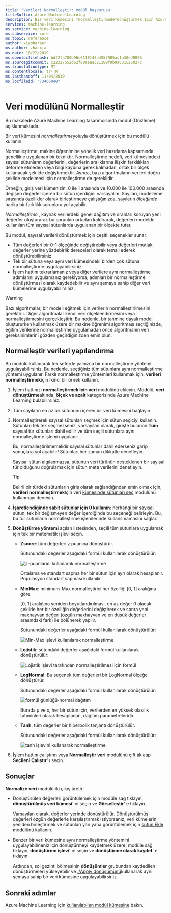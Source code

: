 ```yaml
---
title: 'Verileri Normalleştir: modül başvurusu'
titleSuffix: Azure Machine Learning
description: Bir veri kümesini *normalleştirmede*dönüştürmek Için Azure Machine Learning Normalleştir modülünü nasıl kullanacağınızı öğrenin.
services: machine-learning
ms.service: machine-learning
ms.subservice: core
ms.topic: reference
author: xiaoharper
ms.author: zhanxia
ms.date: 10/22/2019
ms.openlocfilehash: bdf2fa700b96c6110143a4557985ac1a30ed9096
ms.sourcegitcommit: c22327552d62f88aeaa321189f9b9a631525027c
ms.translationtype: MT
ms.contentlocale: tr-TR
ms.lasthandoff: 11/04/2019
ms.locfileid: "73466048"
---
```

# <a name="normalize-data-module"></a>Veri modülünü Normalleştir

Bu makalede Azure Machine Learning tasarımcısında modül (Önizleme) açıklanmaktadır.

Bir veri kümesini *normalleştirme*yoluyla dönüştürmek için bu modülü kullanın.

Normalleştirme, makine öğrenimine yönelik veri hazırlama kapsamında genellikle uygulanan bir tekniktir. Normalleştirme hedefi, veri kümesindeki sayısal sütunların değerlerini, değerlerin aralıklarına ilişkin farklılıkları deforme etmeden veya bilgi kaybına gerek kalmadan, ortak bir ölçek kullanacak şekilde değiştirmektir. Ayrıca, bazı algoritmaların verileri doğru şekilde modelmesi için normalleştirme de gereklidir.

Örneğin, giriş veri kümenizin, 0 ile 1 arasında ve 10.000 ile 100.000 arasında değişen değerler içeren bir sütun içerdiğini varsayalım. Sayıları, modelleme sırasında özellikler olarak birleştirmeye çalıştığınızda, sayıların *ölçeğinde* harika bir farklılık sorunlara yol açabilir.

*Normalleştirme* , kaynak verilerdeki genel dağıtım ve oranları koruyan yeni değerler oluşturarak bu sorunları ortadan kaldırarak, değerleri modelde kullanılan tüm sayısal sütunlarda uygulanan bir ölçekte tutar.

Bu modül, sayısal verileri dönüştürmek için çeşitli seçenekler sunar:

- Tüm değerleri bir 0-1 ölçeğinde değiştirebilir veya değerleri mutlak değerler yerine yüzdebirlik dereceleri olarak temsil ederek dönüştürebilirsiniz.
- Tek bir sütuna veya aynı veri kümesindeki birden çok sütuna normalleştirme uygulayabilirsiniz.
- İşlem hattını tekrarlamanız veya diğer verilere aynı normalleştirme adımlarını uygulamanız gerekiyorsa, adımları bir normalleştirme dönüştürmesi olarak kaydedebilir ve aynı şemaya sahip diğer veri kümelerine uygulayabilirsiniz.

> [!WARNING]
> Bazı algoritmalar, bir modeli eğitmek için verilerin normalleştirilmesini gerektirir. Diğer algoritmalar kendi veri ölçeklendirmesini veya normalleştirmesini gerçekleştirir. Bu nedenle, bir tahmine dayalı model oluştururken kullanmak üzere bir makine öğrenimi algoritması seçtiğinizde, eğitim verilerine normalleştirme uygulamadan önce algoritmanın veri gereksinimlerini gözden geçirdiğinizden emin olun.

##  <a name="configure-normalize-data"></a>Normalleştir verileri yapılandırma

Bu modülü kullanarak tek seferde yalnızca bir normalleştirme yöntemi uygulayabilirsiniz. Bu nedenle, seçtiğiniz tüm sütunlara aynı normalleştirme yöntemi uygulanır. Farklı normalleştirme yöntemleri kullanmak için, **verileri normalleştirmek**için ikinci bir örnek kullanın.

1. İşlem hattınızı **normalleştirmek Için veri** modülünü ekleyin. Modülü, **veri dönüştürme**altında, **ölçek ve azalt** kategorisinde Azure Machine Learning bulabilirsiniz.

2. Tüm sayıların en az bir sütununu içeren bir veri kümesini bağlayın.

3. Normalleştirerek sayısal sütunları seçmek için sütun seçiciyi kullanın. Sütunları tek tek seçmezseniz, varsayılan olarak, girişte bulunan **Tüm** sayısal tür sütunları dahil edilir ve tüm seçili sütunlara aynı normalleştirme işlemi uygulanır. 

    Bu, normalleştirilmemelidir sayısal sütunlar dahil ederseniz garip sonuçlara yol açabilir! Sütunları her zaman dikkatle denetleyin.

    Sayısal sütun algılanmazsa, sütunun veri türünün desteklenen bir sayısal tür olduğunu doğrulamak için sütun meta verilerini denetleyin.

    > [!TIP]
    > Belirli bir türdeki sütunların giriş olarak sağlandığından emin olmak için, **verileri normalleştirmek**Için veri [kümesinde sütunları seç](./select-columns-in-dataset.md) modülünü kullanmayı deneyin.

4. **İşaretlendiğinde sabit sütunlar için 0 kullanın**: herhangi bir sayısal sütun, tek bir değişmeyen değer içerdiğinde bu seçeneği belirleyin. Bu, bu tür sütunların normalleştirme işlemlerinde kullanılmamasını sağlar.

5. **Dönüştürme yöntemi** açılan listesinden, seçili tüm sütunlara uygulamak için tek bir matematik işlevi seçin. 
  
    - **Zscore**: tüm değerleri z puanına dönüştürür.
    
      Sütunundaki değerler aşağıdaki formül kullanılarak dönüştürülür:  
  
      ![z&#45;puanlarını kullanarak normalleştirme](media/module/aml-normalization-z-score.png)
  
      Ortalama ve standart sapma her bir sütun için ayrı olarak hesaplanır. Popülasyon standart sapması kullanılır.
  
    - **MinMax**: minimum-Max normalleştirici her özelliği [0, 1] aralığına göre.
    
      [0, 1] aralığına yeniden boyutlandırılması, en az değer 0 olacak şekilde her bir özelliğin değerlerini değiştirerek ve sonra yeni maxhayvan değeri (özgün maxhayvan ve en düşük değerler arasındaki fark) ile bölünerek yapılır.
      
      Sütunundaki değerler aşağıdaki formül kullanılarak dönüştürülür:  
  
      ![Min&#45;Max işlevi kullanılarak normalleştirme](media/module/aml-normalization-minmax.png "AML_normalization-MinMax")  
  
    - **Lojistik**: sütundaki değerler aşağıdaki formül kullanılarak dönüştürülür:

      ![Lojistik işlevi tarafından normalleştirilmesi için formül](media/module/aml-normalization-logistic.png "AML_normalization-lojistik")  
  
    - **LogNormal**: Bu seçenek tüm değerleri bir LogNormal ölçeğe dönüştürür.
  
      Sütunundaki değerler aşağıdaki formül kullanılarak dönüştürülür:
  
      ![formül günlüğü&#45;normal dağıtım](media/module/aml-normalization-lognormal.png "AML_normalization-lognormal")
    
      Burada μ ve σ, her bir sütun için, verilerden en yüksek olasılık tahminleri olarak hesaplanan, dağıtım parametreleridir.  
  
    - **Tanh**: tüm değerler bir hiperbolik tanjantı dönüştürülür.
    
      Sütunundaki değerler aşağıdaki formül kullanılarak dönüştürülür:
    
      ![tanh işlevini kullanarak normalleştirme](media/module/aml-normalization-tanh.png "AML_normalization-tanh")

6. İşlem hattını çalıştırın veya **Normalleştir veri** modülünü çift tıklatıp **Seçileni Çalıştır**' ı seçin. 

## <a name="results"></a>Sonuçlar

**Normalize veri** modülü iki çıkış üretir:

- Dönüştürülen değerleri görüntülemek için modüle sağ tıklayın, **dönüştürülmüş veri kümesi**' ni seçin ve **Görselleştir**' e tıklayın.

    Varsayılan olarak, değerler yerinde dönüştürülür. Dönüştürülmüş değerleri özgün değerlerle karşılaştırmak istiyorsanız, veri kümelerini yeniden birleştirmek ve sütunları yan yana görüntülemek için [sütun Ekle](./add-columns.md) modülünü kullanın.

- Benzer bir veri kümesine aynı normalleştirme yöntemini uygulayabilmeniz için dönüştürmeyi kaydetmek üzere, modüle sağ tıklayın, **dönüştürme işlevi**' ni seçin ve **dönüştürme olarak kaydet**' e tıklayın.

    Ardından, sol gezinti bölmesinin **dönüşümler** grubundan kaydedilen dönüştürmeleri yükleyebilir ve [./Apply dönüşümünü](apply-transformation.md)kullanarak aynı şemaya sahip bir veri kümesine uygulayabilirsiniz.  


## <a name="next-steps"></a>Sonraki adımlar

Azure Machine Learning için [kullanılabilen modül kümesine](module-reference.md) bakın. 